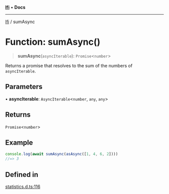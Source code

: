 [**lfi**](../readme.md) • **Docs**

***

[lfi](../globals.md) / sumAsync

# Function: sumAsync()

> **sumAsync**(`asyncIterable`): `Promise`\<`number`\>

Returns a promise that resolves to the sum of the numbers of `asyncIterable`.

## Parameters

• **asyncIterable**: `AsyncIterable`\<`number`, `any`, `any`\>

## Returns

`Promise`\<`number`\>

## Example

```js
console.log(await sumAsync(asAsync([1, 4, 6, 2])))
//=> 3
```

## Defined in

[statistics.d.ts:116](https://github.com/TomerAberbach/lfi/blob/a3eb3a94b2928b5200a7bcd0a14fdc70f0cb5947/src/operations/statistics.d.ts#L116)

